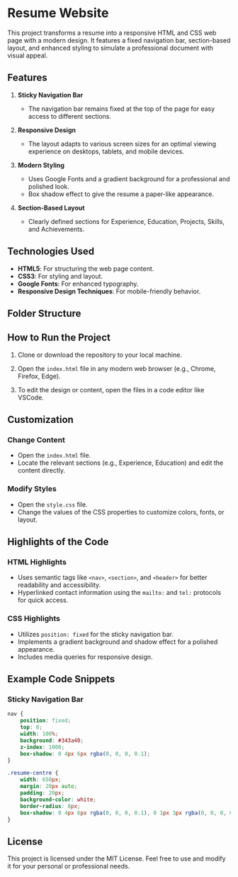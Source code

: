 # Resume Website

This project transforms a resume into a responsive HTML and CSS web page with a modern design. It features a fixed navigation bar, section-based layout, and enhanced styling to simulate a professional document with visual appeal.

## Features

1. **Sticky Navigation Bar**
   - The navigation bar remains fixed at the top of the page for easy access to different sections.

2. **Responsive Design**
   - The layout adapts to various screen sizes for an optimal viewing experience on desktops, tablets, and mobile devices.

3. **Modern Styling**
   - Uses Google Fonts and a gradient background for a professional and polished look.
   - Box shadow effect to give the resume a paper-like appearance.

4. **Section-Based Layout**
   - Clearly defined sections for Experience, Education, Projects, Skills, and Achievements.

## Technologies Used

- **HTML5**: For structuring the web page content.
- **CSS3**: For styling and layout.
- **Google Fonts**: For enhanced typography.
- **Responsive Design Techniques**: For mobile-friendly behavior.

## Folder Structure

## How to Run the Project

1. Clone or download the repository to your local machine.

2. Open the `index.html` file in any modern web browser (e.g., Chrome, Firefox, Edge).

3. To edit the design or content, open the files in a code editor like VSCode.

## Customization

### Change Content
- Open the `index.html` file.
- Locate the relevant sections (e.g., Experience, Education) and edit the content directly.

### Modify Styles
- Open the `style.css` file.
- Change the values of the CSS properties to customize colors, fonts, or layout.

## Highlights of the Code

### HTML Highlights
- Uses semantic tags like `<nav>`, `<section>`, and `<header>` for better readability and accessibility.
- Hyperlinked contact information using the `mailto:` and `tel:` protocols for quick access.

### CSS Highlights
- Utilizes `position: fixed` for the sticky navigation bar.
- Implements a gradient background and shadow effect for a polished appearance.
- Includes media queries for responsive design.

## Example Code Snippets

### Sticky Navigation Bar
```css
nav {
    position: fixed;
    top: 0;
    width: 100%;
    background: #343a40;
    z-index: 1000;
    box-shadow: 0 4px 6px rgba(0, 0, 0, 0.1);
}

.resume-centre {
    width: 650px;
    margin: 20px auto;
    padding: 20px;
    background-color: white;
    border-radius: 8px;
    box-shadow: 0 4px 6px rgba(0, 0, 0, 0.1), 0 1px 3px rgba(0, 0, 0, 0.08);
}

```
## License
This project is licensed under the MIT License. Feel free to use and modify it for your personal or professional needs.
